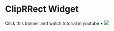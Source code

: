 # ClipRRect Widget

Click this banner and watch tutorial in youtube • [![](https://cdn.dribbble.com/userupload/16167070/file/original-62f01b8af3be9c5b05a02e9a7b41be45.png?resize=1024x576)](https://youtu.be/3HC3-MhxeBs?si=i68TfTx8ZTrkMRPT)
